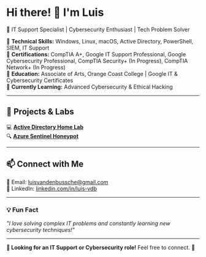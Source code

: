 # Hi there! 👋 I'm Luis 

🚀 IT Support Specialist | Cybersecurity Enthusiast | Tech Problem Solver  

🔹 **Technical Skills:** Windows, Linux, macOS, Active Directory, PowerShell, SIEM, IT Support  
🔹 **Certifications:** CompTIA A+, Google IT Support Professional, Google Cybersecurity Professional, CompTIA Security+ (In Progress), CompTIA Network+ (In Progress)  
🔹 **Education:** Associate of Arts, Orange Coast College | Google IT & Cybersecurity Certificates  
🔹 **Currently Learning:** Advanced Cybersecurity & Ethical Hacking  

---

## 📂 Projects & Labs  
💻 [**Active Directory Home Lab**](https://github.com/Luis-vdB/Active-Directory-Home-Lab)  
🔍 [**Azure Sentinel Honeypot**](https://github.com/Luis-vdB/Azure-Sentinel-Honeypot)  

---

## 📫 Connect with Me  
📧 Email: [luisvandenbussche@gmail.com](mailto:luisvandenbussche@gmail.com)  
💼 LinkedIn: [linkedin.com/in/luis-vdb](https://linkedin.com/in/luis-vdb)  

---

### 💡 Fun Fact  
*"I love solving complex IT problems and constantly learning new cybersecurity techniques!"*  

---

**🔎 Looking for an IT Support or Cybersecurity role!** Feel free to connect. 🚀  


<!--
**Luis-vdB/Luis-vdB** is a ✨ _special_ ✨ repository because its `README.md` (this file) appears on your GitHub profile.

Here are some ideas to get you started:

- 🔭 I’m currently working on ...
- 🌱 I’m currently learning ...
- 👯 I’m looking to collaborate on ...
- 🤔 I’m looking for help with ...
- 💬 Ask me about ...
- 📫 How to reach me: ...
- 😄 Pronouns: ...
- ⚡ Fun fact: ...
-->

